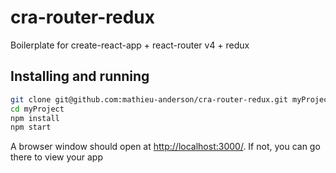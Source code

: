 # cra-router-redux
Boilerplate for create-react-app + react-router v4 + redux

## Installing and running

```sh
git clone git@github.com:mathieu-anderson/cra-router-redux.git myProject
cd myProject
npm install
npm start
```

A browser window should open at [http://localhost:3000/](http://localhost:3000/). If not, you can go there to view your app<br>
